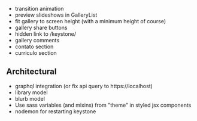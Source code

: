 - transition animation
- preview slideshows in GalleryList
- fit gallery to screen height (with a minimum height of course)
- gallery share buttons
- hidden link to /keystone/
- gallery comments
- contato section
- curriculo section

## Architectural
- graphql integration (or fix api query to https://localhost)
- library model
- blurb model
- Use sass variables (and mixins) from "theme" in styled jsx components
- nodemon for restarting keystone
